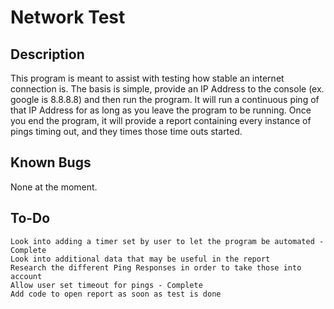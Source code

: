 # Network Test
## Description
This program is meant to assist with testing how stable an internet connection is. The basis is simple, provide an IP Address to the console (ex. google is 8.8.8.8) and then run the program.
It will run a continuous ping of that IP Address for as long as you leave the program to be running. Once you end the program, it will provide a report containing every instance of pings timing out, and they times those time outs started.

## Known Bugs
None at the moment.

## To-Do
	Look into adding a timer set by user to let the program be automated - Complete
	Look into additional data that may be useful in the report
	Research the different Ping Responses in order to take those into account
	Allow user set timeout for pings - Complete
	Add code to open report as soon as test is done